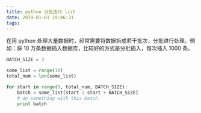 ```yaml
---
title: python 分批迭代 list
date: 2019-01-01 19:46:31
tags:
---
```


在用 python 处理大量数据时，经常需要将数据拆成若干批次，分批进行处理。例如：将 10 万条数据插入数据库，比较好的方式是分批插入，每次插入 1000 条。

```python
BATCH_SIZE = 3

some_list = range(10)
total_num = len(some_list)

for start in range(0, total_num, BATCH_SIZE):
    batch = some_list[start : start + BATCH_SIZE]
    # do something with this batch
    print batch
```